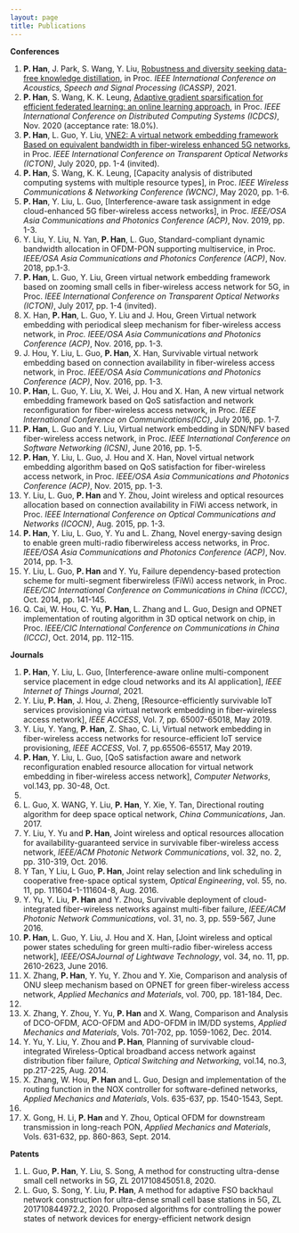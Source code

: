 ```yaml
---
layout: page
title: Publications
---
```



**Conferences**
1. **P. Han**, J. Park, S. Wang, Y. Liu, [Robustness and diversity seeking data-free knowledge distillation](https://arxiv.org/abs/2011.03749), in Proc. _IEEE International Conference on Acoustics, Speech and Signal Processing (ICASSP)_, 2021.
2. **P. Han**, S. Wang, K. K. Leung, [Adaptive gradient sparsification for efficient federated learning: an online
learning approach](https://arxiv.org/pdf/2001.04756.pdf), in Proc. _IEEE International Conference on Distributed Computing Systems (ICDCS)_, Nov.
2020 (acceptance rate: 18.0%).
3. **P. Han**, L. Guo, Y. Liu, [VNE2: A virtual network embedding framework Based on equivalent bandwidth in
fiber-wireless enhanced 5G networks](assets/WCNC2019.pdf), in Proc. _IEEE International Conference on Transparent Optical Networks
(ICTON)_, July 2020, pp. 1-4 (invited).
4. **P. Han**, S. Wang, K. K. Leung, [Capacity analysis of distributed computing systems with multiple resource
types], in Proc. _IEEE Wireless Communications & Networking Conference (WCNC)_, May 2020, pp. 1-6.
5. **P. Han**, Y. Liu, L. Guo, [Interference-aware task assignment in edge cloud-enhanced 5G fiber-wireless access
networks], in Proc. _IEEE/OSA Asia Communications and Photonics Conference (ACP)_, Nov. 2019, pp. 1-3.
6. Y. Liu, Y. Liu, N. Yan, **P. Han**, L. Guo, Standard-compliant dynamic bandwidth allocation in OFDM-PON
supporting multiservice, in Proc. _IEEE/OSA Asia Communications and Photonics Conference (ACP)_, Nov. 2018,
pp.1-3.
7. **P. Han**, L. Guo, Y. Liu, Green virtual network embedding framework based on zooming small cells in
fiber-wireless access network for 5G, in Proc. _IEEE International Conference on Transparent Optical Networks
(ICTON)_, July 2017, pp. 1-4 (invited).
8. X. Han, **P. Han**, L. Guo, Y. Liu and J. Hou, Green Virtual network embedding with periodical sleep mechanism
for fiber-wireless access network, in _Proc. IEEE/OSA Asia Communications and Photonics Conference (ACP)_,
Nov. 2016, pp. 1-3.
9. J. Hou, Y. Liu, L. Guo, **P. Han**, X. Han, Survivable virtual network embedding based on connection availability
in fiber-wireless access network, in Proc. _IEEE/OSA Asia Communications and Photonics Conference (ACP)_,
Nov. 2016, pp. 1-3.
10. **P. Han**, L. Guo, Y. Liu, X. Wei, J. Hou and X. Han, A new virtual network embedding framework based on
QoS satisfaction and network reconfiguration for fiber-wireless access network, in Proc. _IEEE International
Conference on Communications(ICC)_, July 2016, pp. 1-7.
11. **P. Han**, L. Guo and Y. Liu, Virtual network embedding in SDN/NFV based fiber-wireless access network, in
Proc. _IEEE International Conference on Software Networking (ICSN)_, June 2016, pp. 1-5.
12. **P. Han**, Y. Liu, L. Guo, J. Hou and X. Han, Novel virtual network embedding algorithm based on QoS
satisfaction for fiber-wireless access network, in Proc. _IEEE/OSA Asia Communications and Photonics Conference
(ACP)_, Nov. 2015, pp. 1-3.
13. Y. Liu, L. Guo, **P. Han** and Y. Zhou, Joint wireless and optical resources allocation based on connection
availability in FiWi access network, in Proc. _IEEE International Conference on Optical Communications and
Networks (ICOCN)_, Aug. 2015, pp. 1-3.
14. **P. Han**, Y. Liu, L. Guo, Y. Yu and L. Zhang, Novel energy-saving design to enable green multi-radio fiberwireless access networks, in Proc. _IEEE/OSA Asia Communications and Photonics Conference (ACP)_, Nov. 2014,
pp. 1-3.
15. Y. Liu, L. Guo, **P. Han** and Y. Yu, Failure dependency-based protection scheme for multi-segment fiberwireless (FiWi) access network, in Proc. _IEEE/CIC International Conference on Communications in China (ICCC)_,
Oct. 2014, pp. 141-145.
16. Q. Cai, W. Hou, C. Yu, **P. Han**, L. Zhang and L. Guo, Design and OPNET implementation of routing algorithm
in 3D optical network on chip, in Proc. _IEEE/CIC International Conference on Communications in China (ICCC)_,
Oct. 2014, pp. 112-115.

**Journals**
1. **P. Han**, Y. Liu, L. Guo, [Interference-aware online multi-component service placement in edge cloud networks
and its AI application], _IEEE Internet of Things Journal_, 2021.
2. Y. Liu, **P. Han**, J. Hou, J. Zheng, [Resource-efficiently survivable IoT services provisioning via virtual network
embedding in fiber-wireless access network], _IEEE ACCESS_, Vol. 7, pp. 65007-65018, May 2019.
3. Y. Liu, Y. Yang, **P. Han**, Z. Shao, C. Li, Virtual network embedding in fiber-wireless access networks for
resource-efficient IoT service provisioning, _IEEE ACCESS_, Vol. 7, pp.65506-65517, May 2019.
4. **P. Han**, Y. Liu, L. Guo, [QoS satisfaction aware and network reconfiguration enabled resource allocation for
virtual network embedding in fiber-wireless access network], _Computer Networks_, vol.143, pp. 30-48, Oct.
2018.
5. L. Guo, X. WANG, Y. Liu, **P. Han**, Y. Xie, Y. Tan, Directional routing algorithm for deep space optical network,
_China Communications_, Jan. 2017.
6. Y. Liu, Y. Yu and **P. Han**, Joint wireless and optical resources allocation for availability-guaranteed service in
survivable fiber-wireless access network, _IEEE/ACM Photonic Network Communications_, vol. 32, no. 2, pp.
310-319, Oct. 2016.
7. Y Tan, Y Liu, L Guo, **P. Han**, Joint relay selection and link scheduling in cooperative free-space optical system,
_Optical Engineering_, vol. 55, no. 11, pp. 111604-1-111604-8, Aug. 2016.
8. Y. Yu, Y. Liu, **P. Han** and Y. Zhou, Survivable deployment of cloud-integrated fiber-wireless networks against
multi-fiber failure, _IEEE/ACM Photonic Network Communications_, vol. 31, no. 3, pp. 559-567, June 2016.
9. **P. Han**, L. Guo, Y. Liu, J. Hou and X. Han, [Joint wireless and optical power states scheduling for green
multi-radio fiber-wireless access network], _IEEE/OSAJournal of Lightwave Technology_, vol. 34, no. 11, pp.
2610-2623, June 2016.
10. X. Zhang, **P. Han**, Y. Yu, Y. Zhou and Y. Xie, Comparison and analysis of ONU sleep mechanism based on
OPNET for green fiber-wireless access network, _Applied Mechanics and Materials_, vol. 700, pp. 181-184, Dec.
2014.
11. X. Zhang, Y. Zhou, Y. Yu, **P. Han** and X. Wang, Comparison and Analysis of DCO-OFDM, ACO-OFDM and
ADO-OFDM in IM/DD systems, _Applied Mechanics and Materials_, Vols. 701-702, pp. 1059-1062, Dec. 2014.
12. Y. Yu, Y. Liu, Y. Zhou and **P. Han**, Planning of survivable cloud-integrated Wireless-Optical broadband
access network against distribution fiber failure, _Optical Switching and Networking_, vol.14, no.3, pp.217-225,
Aug. 2014.
13. X. Zhang, W. Hou, **P. Han** and L. Guo, Design and implementation of the routing function in the NOX
controller for software-defined networks, _Applied Mechanics and Materials_, Vols. 635-637, pp. 1540-1543, Sept.
2014.
14. X. Gong, H. Li, **P. Han** and Y. Zhou, Optical OFDM for downstream transmission in long-reach PON, _Applied
Mechanics and Materials_, Vols. 631-632, pp. 860-863, Sept. 2014.

**Patents**
1. L. Guo, **P. Han**, Y. Liu, S. Song, A method for constructing ultra-dense small cell networks in 5G, ZL
201710845051.8, 2020.
2. L. Guo, S. Song, Y. Liu, **P. Han**, A method for adaptive FSO backhaul network construction for ultra-dense
small cell base stations in 5G, ZL 201710844972.2, 2020.
Proposed algorithms for controlling the power states of network devices for energy-efficient network design